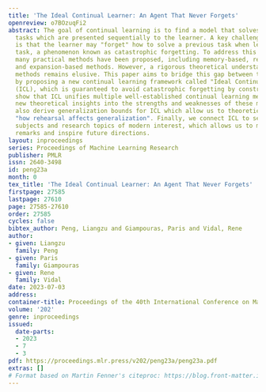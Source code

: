 ```yaml
---
title: 'The Ideal Continual Learner: An Agent That Never Forgets'
openreview: o7BOzuqFi2
abstract: The goal of continual learning is to find a model that solves multiple learning
  tasks which are presented sequentially to the learner. A key challenge in this setting
  is that the learner may "forget" how to solve a previous task when learning a new
  task, a phenomenon known as catastrophic forgetting. To address this challenge,
  many practical methods have been proposed, including memory-based, regularization-based
  and expansion-based methods. However, a rigorous theoretical understanding of these
  methods remains elusive. This paper aims to bridge this gap between theory and practice
  by proposing a new continual learning framework called "Ideal Continual Learner"
  (ICL), which is guaranteed to avoid catastrophic forgetting by construction. We
  show that ICL unifies multiple well-established continual learning methods and gives
  new theoretical insights into the strengths and weaknesses of these methods. We
  also derive generalization bounds for ICL which allow us to theoretically quantify
  "how rehearsal affects generalization". Finally, we connect ICL to several classic
  subjects and research topics of modern interest, which allows us to make historical
  remarks and inspire future directions.
layout: inproceedings
series: Proceedings of Machine Learning Research
publisher: PMLR
issn: 2640-3498
id: peng23a
month: 0
tex_title: 'The Ideal Continual Learner: An Agent That Never Forgets'
firstpage: 27585
lastpage: 27610
page: 27585-27610
order: 27585
cycles: false
bibtex_author: Peng, Liangzu and Giampouras, Paris and Vidal, Rene
author:
- given: Liangzu
  family: Peng
- given: Paris
  family: Giampouras
- given: Rene
  family: Vidal
date: 2023-07-03
address: 
container-title: Proceedings of the 40th International Conference on Machine Learning
volume: '202'
genre: inproceedings
issued:
  date-parts:
  - 2023
  - 7
  - 3
pdf: https://proceedings.mlr.press/v202/peng23a/peng23a.pdf
extras: []
# Format based on Martin Fenner's citeproc: https://blog.front-matter.io/posts/citeproc-yaml-for-bibliographies/
---
```

